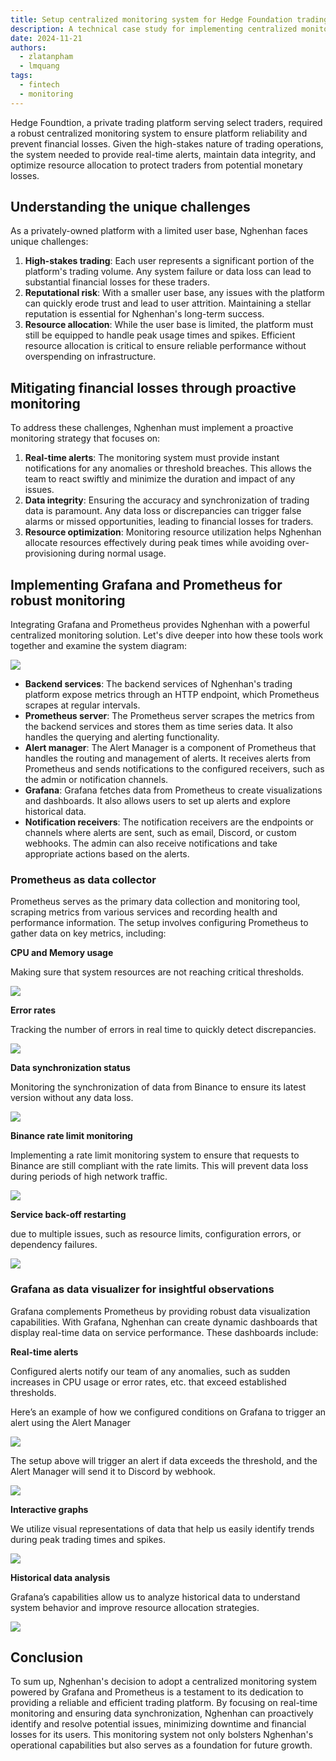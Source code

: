 ```yaml
---
title: Setup centralized monitoring system for Hedge Foundation trading platform
description: A technical case study for implementing centralized monitoring for a trading platform using Grafana and Prometheus, focusing on real-time alerts, data integrity, and resource optimization to prevent financial losses.
date: 2024-11-21
authors:
  - zlatanpham
  - lmquang
tags:
  - fintech
  - monitoring
---
```


Hedge Foundtion, a private trading platform serving select traders, required a robust centralized monitoring system to ensure platform reliability and prevent financial losses. Given the high-stakes nature of trading operations, the system needed to provide real-time alerts, maintain data integrity, and optimize resource allocation to protect traders from potential monetary losses.

## Understanding the unique challenges

As a privately-owned platform with a limited user base, Nghenhan faces unique challenges:

1. **High-stakes trading**: Each user represents a significant portion of the platform's trading volume. Any system failure or data loss can lead to substantial financial losses for these traders.
2. **Reputational risk**: With a smaller user base, any issues with the platform can quickly erode trust and lead to user attrition. Maintaining a stellar reputation is essential for Nghenhan's long-term success.
3. **Resource allocation**: While the user base is limited, the platform must still be equipped to handle peak usage times and spikes. Efficient resource allocation is critical to ensure reliable performance without overspending on infrastructure.

## Mitigating financial losses through proactive monitoring

To address these challenges, Nghenhan must implement a proactive monitoring strategy that focuses on:

1. **Real-time alerts**: The monitoring system must provide instant notifications for any anomalies or threshold breaches. This allows the team to react swiftly and minimize the duration and impact of any issues.
2. **Data integrity**: Ensuring the accuracy and synchronization of trading data is paramount. Any data loss or discrepancies can trigger false alarms or missed opportunities, leading to financial losses for traders.
3. **Resource optimization**: Monitoring resource utilization helps Nghenhan allocate resources effectively during peak times while avoiding over-provisioning during normal usage.

## Implementing Grafana and Prometheus for robust monitoring

Integrating Grafana and Prometheus provides Nghenhan with a powerful centralized monitoring solution. Let's dive deeper into how these tools work together and examine the system diagram:

![](assets/nghenhan-monitoring-system-diagram.webp)

- **Backend services**: The backend services of Nghenhan's trading platform expose metrics through an HTTP endpoint, which Prometheus scrapes at regular intervals.
- **Prometheus server**: The Prometheus server scrapes the metrics from the backend services and stores them as time series data. It also handles the querying and alerting functionality.
- **Alert manager**: The Alert Manager is a component of Prometheus that handles the routing and management of alerts. It receives alerts from Prometheus and sends notifications to the configured receivers, such as the admin or notification channels.
- **Grafana**: Grafana fetches data from Prometheus to create visualizations and dashboards. It also allows users to set up alerts and explore historical data.
- **Notification receivers**: The notification receivers are the endpoints or channels where alerts are sent, such as email, Discord, or custom webhooks. The admin can also receive notifications and take appropriate actions based on the alerts.

### Prometheus as data collector

Prometheus serves as the primary data collection and monitoring tool, scraping metrics from various services and recording health and performance information. The setup involves configuring Prometheus to gather data on key metrics, including:

**CPU and Memory usage**

Making sure that system resources are not reaching critical thresholds.

![](assets/nghenhan-cpu-usage.webp)

**Error rates**

Tracking the number of errors in real time to quickly detect discrepancies.

![](assets/nghenhan-error-rate.webp)

**Data synchronization status**

Monitoring the synchronization of data from Binance to ensure its latest version without any data loss.

![](assets/data-sync-status.webp)

**Binance rate limit monitoring**

Implementing a rate limit monitoring system to ensure that requests to Binance are still compliant with the rate limits. This will prevent data loss during periods of high network traffic.

![](assets/nghenhan-binance-rate-limit.webp)

**Service back-off restarting**

due to multiple issues, such as resource limits, configuration errors, or dependency failures.

![](assets/nghenhan-service-back-off-restarting.webp)

### Grafana as data visualizer for insightful observations

Grafana complements Prometheus by providing robust data visualization capabilities. With Grafana, Nghenhan can create dynamic dashboards that display real-time data on service performance. These dashboards include:

**Real-time alerts**

Configured alerts notify our team of any anomalies, such as sudden increases in CPU usage or error rates, etc. that exceed established thresholds.

Here’s an example of how we configured conditions on Grafana to trigger an alert using the Alert Manager

![](assets/nghenhan-real-time-alert.webp)

The setup above will trigger an alert if data exceeds the threshold, and the Alert Manager will send it to Discord by webhook.

![](assets/nghenhan-discord-alert.webp)

**Interactive graphs**

We utilize visual representations of data that help us easily identify trends during peak trading times and spikes.

![](assets/nghenhan-interactive-graph.webp)

**Historical data analysis**

Grafana’s capabilities allow us to analyze historical data to understand system behavior and improve resource allocation strategies.

![](assets/nghenhan-historical-analytics.webp)

## Conclusion

To sum up, Nghenhan's decision to adopt a centralized monitoring system powered by Grafana and Prometheus is a testament to its dedication to providing a reliable and efficient trading platform. By focusing on real-time monitoring and ensuring data synchronization, Nghenhan can proactively identify and resolve potential issues, minimizing downtime and financial losses for its users. This monitoring system not only bolsters Nghenhan's operational capabilities but also serves as a foundation for future growth.
